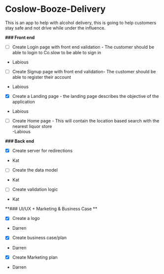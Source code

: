 # Coslow-Booze-Delivery
This is an app to help with alcohol delivery, this is going to help customers stay safe and not drive while under the influence.


**### Front end**
- [ ] Create Login page with front end validation - The customer should be able to login to Co.slow to be able to sign in 
-  Labious
- [ ] Create Signup page with front end validation- The customer should be able to register their account 
- Labious 
- [x] Create a Landing page - the landing page describes the objective of the application
-  Labious
- [ ] Create Home page - This will contain the location based search with the nearest liquor store  
-Labious

**### Back end**
- [x] Create server for redirections 
- Kat 
- [ ] Create the data model
- Kat 
- [ ] Create validation logic
- Kat

**### UI/UX + Marketing & Business Case **
- [x] Create a logo
- Darren
- [x] Create business case/plan
- Darren
- [x] Create Marketing plan 
- Darren
